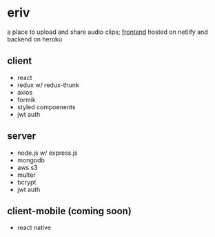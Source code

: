 # eriv
a place to upload and share audio clips; [frontend](https://eriv.netlify.app/) hosted on netlify and backend on heroku

## client

- react 
- redux w/ redux-thunk
- axios
- formik
- styled compoenents
- jwt auth

## server

- node.js w/ express.js
- mongodb
- aws s3
- multer
- bcrypt
- jwt auth

## client-mobile (coming soon)

- react native
